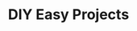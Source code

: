 ---
#
# Use the widgets beneath and the content will be
# inserted automagically in the webpage. To make
# this work, you have to use › layout: frontpage
#
layout: frontpage
title: "DIY Easy Projects"
#header:
#   image_fullwidth: "entrepreneur.jpg"

---